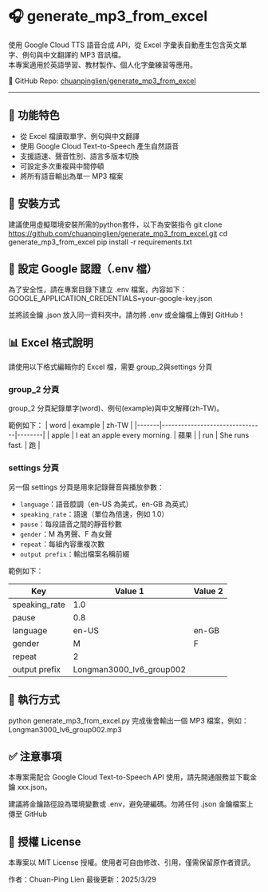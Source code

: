 # 🎧 generate_mp3_from_excel

使用 Google Cloud TTS 語音合成 API，從 Excel 字彙表自動產生包含英文單字、例句與中文翻譯的 MP3 音訊檔。  
本專案適用於英語學習、教材製作、個人化字彙練習等應用。

🔗 GitHub Repo: [chuanpinglien/generate_mp3_from_excel](https://github.com/chuanpinglien/generate_mp3_from_excel)

---

## 🚀 功能特色

- 從 Excel 檔讀取單字、例句與中文翻譯
- 使用 Google Cloud Text-to-Speech 產生自然語音
- 支援語速、聲音性別、語言多版本切換
- 可設定多次重複與中間停頓
- 將所有語音輸出為單一 MP3 檔案

## 🧩 安裝方式
建議使用虛擬環境安裝所需的python套件，以下為安裝指令
git clone https://github.com/chuanpinglien/generate_mp3_from_excel.git
cd generate_mp3_from_excel
pip install -r requirements.txt

## 🔐 設定 Google 認證（.env 檔）
為了安全性，請在專案目錄下建立 .env 檔案，內容如下：
GOOGLE_APPLICATION_CREDENTIALS=your-google-key.json

並將該金鑰 .json 放入同一資料夾中。請勿將 .env 或金鑰檔上傳到 GitHub！

## 📊 Excel 格式說明
請使用以下格式編輯你的 Excel 檔，需要 group_2與settings 分頁

### group_2 分頁
group_2 分頁紀錄單字(word)、例句(example)與中文解釋(zh-TW)。

範例如下：
| word  | example                        | zh-TW  |
|-------|--------------------------------|--------|
| apple | I eat an apple every morning. | 蘋果   |
| run   | She runs fast.                | 跑     |

### settings 分頁
另一個 settings 分頁是用來記錄聲音與播放參數：

- `language`：語音腔調（en-US 為美式，en-GB 為英式）
- `speaking_rate`：語速（單位為倍速，例如 1.0）
- `pause`：每段語音之間的靜音秒數
- `gender`：M 為男聲、F 為女聲
- `repeat`：每組內容重複次數
- `output prefix`：輸出檔案名稱前綴

範例如下：

| Key            | Value 1         | Value 2 |
|----------------|-----------------|---------|
| speaking_rate  | 1.0             |         |
| pause          | 0.8             |         |
| language       | en-US           | en-GB   |
| gender         | M               | F       |
| repeat         | 2               |         |
| output prefix  | Longman3000_lv6_group002 |   |

## 🧪 執行方式
python generate_mp3_from_excel.py
完成後會輸出一個 MP3 檔案，例如：
Longman3000_lv6_group002.mp3

## ✅ 注意事項
本專案需配合 Google Cloud Text-to-Speech API 使用，請先開通服務並下載金鑰 xxx.json。

建議將金鑰路徑設為環境變數或 .env，避免硬編碼。勿將任何 .json 金鑰檔案上傳至 GitHub

## 📄 授權 License
本專案以 MIT License 授權。使用者可自由修改、引用，僅需保留原作者資訊。

作者：Chuan-Ping Lien
最後更新：2025/3/29

